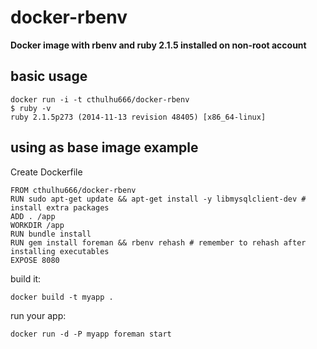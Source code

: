 docker-rbenv
============

__Docker image with rbenv and ruby 2.1.5 installed on non-root account__

basic usage
-----

    docker run -i -t cthulhu666/docker-rbenv
    $ ruby -v
    ruby 2.1.5p273 (2014-11-13 revision 48405) [x86_64-linux]
     
using as base image example
---------------------------

Create Dockerfile

    FROM cthulhu666/docker-rbenv
    RUN sudo apt-get update && apt-get install -y libmysqlclient-dev # install extra packages
    ADD . /app
    WORKDIR /app
    RUN bundle install
    RUN gem install foreman && rbenv rehash # remember to rehash after installing executables
    EXPOSE 8080
    
build it:

    docker build -t myapp .

run your app:

    docker run -d -P myapp foreman start 


